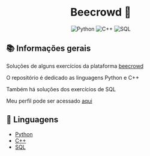 <h1 align="center">Beecrowd 🐝</h1>

<p align='center'>
    <img alt="Python" src="https://img.shields.io/badge/Python--3572A5.svg?logo=Python">
    <img alt="C++" src="https://img.shields.io/badge/C++--F34B7D.svg?logo=cplusplus">
    <img alt="SQL" src="https://img.shields.io/badge/SQL--2077BE.svg?logo=sql">
</p>

## 📚 Informações gerais

Soluções de alguns exercícios da plataforma [beecrowd](https://www.beecrowd.com.br/)

O repositório é dedicado as linguagens Python e C++

Também há soluções dos exercícios de SQL

Meu perfil pode ser acessado [aqui](https://www.beecrowd.com.br/judge/pt/profile/808123)

## 🤖 Linguagens

- [Python](Python/README.md)
- [C++](C++/README.md)
- [SQL](./SQL)